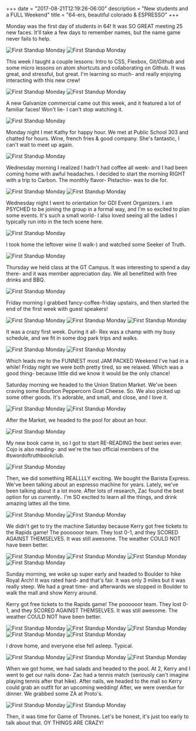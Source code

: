 +++
date = "2017-08-21T12:19:26-06:00"
description = "New students and a FULL Weekend"
title = "64-ers, beautiful colorado & ESPRESSO"
+++
<!-- +++
+++
categories = ["Denver"]
date = "2017-05-07"
description = "Five weeks on, one week off!"
draft = true
title = "IT'S BREAK WEEK"
featured = "http://assets.mihshhehl.com/2017_05_07-w-rain.jpg"
featuredpath = ""
type = "post"
+++ -->

Monday was the first day of students in 64! It was SO GREAT meeting 25 new faces. It'll take a few days to remember names, but the name game never fails to help.

![First Standup Monday](http://assets.mihshhehl.com/2017-08-21-monday.jpg)
![First Standup Monday](http://assets.mihshhehl.com/2017-08-21-twins.jpg)

This week I taught a couple lessons: Intro to CSS, Flexbox, Git/Github and some micro lessons on atom shortcuts and collaborating on Github. It was great, and stressful, but great. I'm learning so much- and really enjoying interacting with this new crew!

![First Standup Monday](http://assets.mihshhehl.com/2017-08-21-flex.jpg)
![First Standup Monday](http://assets.mihshhehl.com/2017-08-21-kiki.jpg)

A new Galvanize commercial came out this week, and it featured a lot of familiar faces! Won't lie- I can't stop watching it.

![First Standup Monday](http://assets.mihshhehl.com/2017-08-21-cj.jpg)

Monday night I met Kathy for happy hour. We met at Public School 303 and chatted for hours. Wine, french fries & good company. She's fantastic, I can't wait to meet up again.

![First Standup Monday](http://assets.mihshhehl.com/2017-08-21-kathy.jpg)

Wednesday morning I realized I hadn't had coffee all week- and I had been coming home with awful headaches. I decided to start the morning RIGHT with a trip to Carbon. The monthly flavor- Pistachio- was to die for.

![First Standup Monday](http://assets.mihshhehl.com/2017-08-21-carbon1.jpg)
![First Standup Monday](http://assets.mihshhehl.com/2017-08-21-carbon2.jpg)

Wednesday night I went to orientation for GDI Event Organizers. I am PSYCHED to be joining the group in a formal way, and I'm so excited to plan some events. It's such a small world- I also loved seeing all the ladies I typically run into in the tech scene here.

![First Standup Monday](http://assets.mihshhehl.com/2017-08-21-gdi.jpg)

I took home the leftover wine (I walk-) and watched some Seeker of Truth.

![First Standup Monday](http://assets.mihshhehl.com/2017-08-21-gdipost.jpg)

Thursday we held class at the GT Campus. It was interesting to spend a day there- and it was member appreciation day. We all benefitted with free drinks and BBQ.

![First Standup Monday](http://assets.mihshhehl.com/2017-08-21-gt.jpg)

Friday morning I grabbed fancy-coffee-friday upstairs, and then started the end of the first week with guest speakers!

![First Standup Monday](http://assets.mihshhehl.com/2017-08-21-latte.jpg)
![First Standup Monday](http://assets.mihshhehl.com/2017-08-21-speaker.jpg)
![First Standup Monday](http://assets.mihshhehl.com/2017-08-21-dbc.jpg)

It was a crazy first week. During it all- Rex was a champ with my busy schedule, and we fit in some dog park trips and walks.

![First Standup Monday](http://assets.mihshhehl.com/2017-08-21-dogpark.jpg)
![First Standup Monday](http://assets.mihshhehl.com/2017-08-21-morning.jpg)

Which leads me to the FUNNEST most JAM PACKED Weekend I've had in a while! Friday night we were both pretty tired, so we relaxed. Which was a good thing- because little did we know it would be the only chance!

Saturday morning we headed to the Union Station Market. We've been craving some Bourbon Peppercorn Goat Cheese. So. We also picked up some other goods. It's adorable, and small, and close, and I love it.

![First Standup Monday](http://assets.mihshhehl.com/2017-08-21-market1.jpg)
![First Standup Monday](http://assets.mihshhehl.com/2017-08-21-market2.jpg)

After the Market, we headed to the pool for about an hour.

![First Standup Monday](http://assets.mihshhehl.com/2017-08-21-satpool.jpg)

My new book came in, so I got to start RE-READING the best series ever. Cojo is also reading- and we're the two official members of the #swordoftruthbookclub.

![First Standup Monday](http://assets.mihshhehl.com/2017-08-21-sot.jpg)

Then, we did something REALLLLY exciting. We bought the Barista Express. We've been talking about an espresso machine for years. Lately, we've been talking about it a lot more. After lots of research, Zac found the best option for us currently.. I'm SO excited to learn all the things, and drink amazing lattes all the time.

![First Standup Monday](http://assets.mihshhehl.com/2017-08-21-williams.jpg)
![First Standup Monday](http://assets.mihshhehl.com/2017-08-21-espresso.jpg)

We didn't get to try the machine Saturday because Kerry got free tickets to the Rapids game! The poooooor team. They lost 0-1, and they SCORED AGAINST THEMSELVES. It was still awesome. The weather COULD NOT have been better.

![First Standup Monday](http://assets.mihshhehl.com/2017-08-21-rapids1.jpg)
![First Standup Monday](http://assets.mihshhehl.com/2017-08-21-rapids2.jpg)
![First Standup Monday](http://assets.mihshhehl.com/2017-08-21-rapids3.jpg)
![First Standup Monday](http://assets.mihshhehl.com/2017-08-21-rapids4.jpg)

Sunday morning, we woke up super early and headed to Boulder to hike Royal Arch! It was rated hard- and that's fair. It was only 3 miles but it was really steep. We had a great time- and afterwards we stopped in Boulder to walk the mall and show Kerry around.

Kerry got free tickets to the Rapids game! The poooooor team. They lost 0-1, and they SCORED AGAINST THEMSELVES. It was still awesome. The weather COULD NOT have been better.

![First Standup Monday](http://assets.mihshhehl.com/2017-08-21-arch1.jpg)
![First Standup Monday](http://assets.mihshhehl.com/2017-08-21-arch2.jpg)
![First Standup Monday](http://assets.mihshhehl.com/2017-08-21-arch3.jpg)
![First Standup Monday](http://assets.mihshhehl.com/2017-08-21-arch4.jpg)
![First Standup Monday](http://assets.mihshhehl.com/2017-08-21-arch5.jpg)

I drove home, and everyone else fell asleep. Typical.

![First Standup Monday](http://assets.mihshhehl.com/2017-08-21-sleep1.jpg)
![First Standup Monday](http://assets.mihshhehl.com/2017-08-21-sleep2.jpg)
![First Standup Monday](http://assets.mihshhehl.com/2017-08-21-sleep3.jpg)

When we got home, we had salads and headed to the pool. At 2, Kerry and I went to get our nails done- Zac had a tennis match (seriously can't imagine playing tennis after that hike). After nails, we headed to the mall so Kerry could grab an outfit for an upcoming wedding! After, we were overdue for dinner. We grabbed some ZA at Proto's.

![First Standup Monday](http://assets.mihshhehl.com/2017-08-21-posthikepool.jpg)
![First Standup Monday](http://assets.mihshhehl.com/2017-08-21-nails.jpg)

Then, it was time for Game of Thrones. Let's be honest, it's just too early to talk about that. OY THINGS ARE CRAZY!
